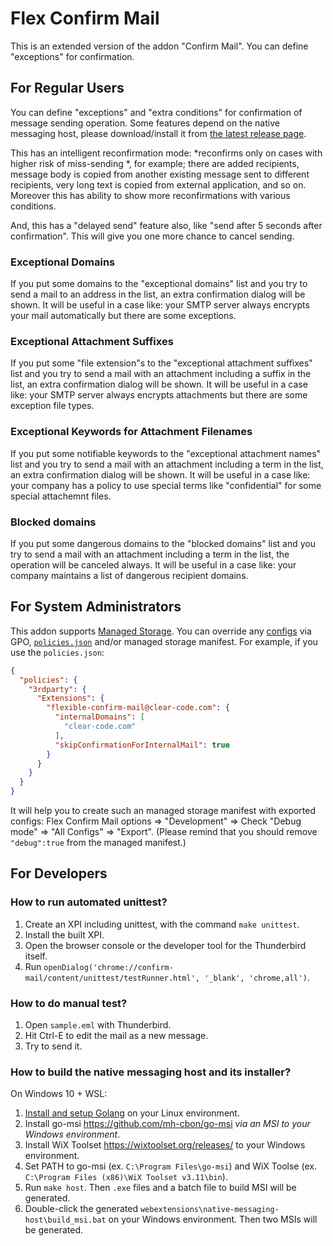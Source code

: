 # Flex Confirm Mail

This is an extended version of the addon "Confirm Mail". You can define "exceptions" for confirmation.

## For Regular Users

You can define "exceptions" and "extra conditions" for confirmation of message sending operation. Some features depend on the native messaging host, please download/install it from [the latest release page](https://github.com/clear-code/flex-confirm-mail/releases/latest).

This has an intelligent reconfirmation mode: *reconfirms only on cases with higher risk of miss-sending *, for example; there are added recipients, message body is copied from another existing message sent to different recipients, very long text is copied from external application, and so on.
Moreover this has ability to show more reconfirmations with various conditions.

And, this has a "delayed send" feature also, like "send after 5 seconds after confirmation". This will give you one more chance to cancel sending.

### Exceptional Domains

If you put some domains to the "exceptional domains" list and you try to send a mail to an address in the list, an extra confirmation dialog will be shown. It will be useful in a case like: your SMTP server always encrypts your mail automatically but there are some exceptions.

### Exceptional Attachment Suffixes

If you put some "file extension"s to the "exceptional attachment suffixes" list and you try to send a mail with an attachment including a suffix in the list, an extra confirmation dialog will be shown. It will be useful in a case like: your SMTP server always encrypts attachments but there are some exception file types.

### Exceptional Keywords for Attachment Filenames

If you put some notifiable keywords to the "exceptional attachment names" list and you try to send a mail with an attachment including a term in the list, an extra confirmation dialog will be shown. It will be useful in a case like: your company has a policy to use special terms like "confidential" for some special attachemnt files.

### Blocked domains

If you put some dangerous domains to the "blocked domains" list and you try to send a mail with an attachment including a term in the list, the operation will be canceled always. It will be useful in a case like: your company maintains a list of dangerous recipient domains.

## For System Administrators

This addon supports [Managed Storage](https://developer.mozilla.org/en-US/docs/Mozilla/Add-ons/WebExtensions/Native_manifests#managed_storage_manifests).
You can override any [configs](https://github.com/clear-code/flex-confirm-mail/blob/08d59d82f282ac86bb809ab11d560f2107c59fde/webextensions/common/common.js#L14-L233) via GPO, [`policies.json`](https://github.com/mozilla/policy-templates) and/or managed storage manifest.
For example, if you use the `policies.json`:

```json
{
  "policies": {
    "3rdparty": {
      "Extensions": {
        "flexible-confirm-mail@clear-code.com": {
          "internalDomains": [
            "clear-code.com"
          ],
          "skipConfirmationForInternalMail": true
        }
      }
    }
  }
}
```

It will help you to create such an managed storage manifest with exported configs: Flex Confirm Mail options => "Development" => Check "Debug mode" => "All Configs" => "Export".
(Please remind that you should remove `"debug":true` from the managed manifest.)

## For Developers

### How to run automated unittest?

1. Create an XPI including unittest, with the command `make unittest`.
2. Install the built XPI.
3. Open the browser console or the developer tool for the Thunderbird itself.
4. Run `openDialog('chrome://confirm-mail/content/unittest/testRunner.html', '_blank', 'chrome,all')`.

### How to do manual test?

1. Open `sample.eml` with Thunderbird.
2. Hit Ctrl-E to edit the mail as a new message.
3. Try to send it.

### How to build the native messaging host and its installer?

On Windows 10 + WSL:

1. [Install and setup Golang](https://golang.org/doc/install) on your Linux environment.
2. Install go-msi https://github.com/mh-cbon/go-msi *via an MSI to your Windows environment*.
3. Install WiX Toolset https://wixtoolset.org/releases/ to your Windows environment.
4. Set PATH to go-msi (ex. `C:\Program Files\go-msi`) and WiX Toolse (ex. `C:\Program Files (x86)\WiX Toolset v3.11\bin`).
5. Run `make host`.
   Then `.exe` files and a batch file to build MSI will be generated.
6. Double-click the generated `webextensions\native-messaging-host\build_msi.bat` on your Windows environment.
   Then two MSIs will be generated.

